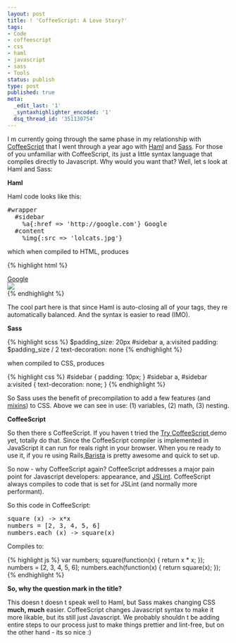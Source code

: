 ```yaml
---
layout: post
title: ! 'CoffeeScript: A Love Story?'
tags:
- Code
- coffeescript
- css
- haml
- javascript
- sass
- Tools
status: publish
type: post
published: true
meta:
  _edit_last: '1'
  _syntaxhighlighter_encoded: '1'
  dsq_thread_id: '351130754'
---
```

I m currently going through the same phase in my relationship with <a href="http://jashkenas.github.com/coffee-script/">CoffeeScript</a> that I went through a year ago with <a href="http://haml-lang.com/">Haml</a> and <a href="http://sass-lang.com/">Sass</a>. For those of you unfamiliar with CoffeeScript, its just a little syntax language that compiles directly to Javascript. Why would you want that? Well, let s look at Haml and Sass:

<strong>Haml</strong>

Haml code looks like this:
<pre>#wrapper
  #sidebar
    %a{:href => 'http://google.com'} Google
  #content
    %img{:src => 'lolcats.jpg'}</pre>
which when compiled to HTML, produces

{% highlight html %}
<div id='wrapper'>
  <div id='sidebar'>
    <a href='http://google.com'>Google</a>
  </div>
  <div id='content'>
    <img src='lolcats.jpg' />
  </div>
</div>
{% endhighlight %}

The cool part here is that since Haml is auto-closing all of your tags, they re automatically balanced. And the syntax is easier to read (IMO).

<strong>Sass</strong>

{% highlight scss %}
$padding_size: 20px
#sidebar a, a:visited
  padding: $padding_size / 2
  text-decoration: none
{% endhighlight %}

when compiled to CSS, produces

{% highlight css %}
#sidebar {
  padding: 10px;
}
#sidebar a, #sidebar a:visited {
  text-decoration: none;
}
{% endhighlight %}

So Sass uses the benefit of precompilation to add a few features (and <a href="http://sass-lang.com/">mixins</a>) to CSS. Above we can see in use: (1) variables, (2) math, (3) nesting.

<strong>CoffeeScript</strong>

So then there s CoffeeScript. If you haven t tried the <a href="http://jashkenas.github.com/coffee-script/"> Try CoffeeScript </a> demo yet, totally do that. Since the CoffeeScript compiler is implemented in JavaScript it can run for reals right in your browser. When you re ready to use it, if you re using Rails,<a href="https://github.com/Sutto/barista">Barista</a> is pretty awesome and quick to set up.

So now - why CoffeeScript again? CoffeeScript addresses a major pain point for Javascript developers: appearance, and <a href="http://www.jslint.com/">JSLint</a>. CoffeeScript always compiles to code that is set for JSLint (and normally more performant).

So this code in CoffeeScript:
<pre>square (x) -> x*x
numbers = [2, 3, 4, 5, 6]
numbers.each (x) -> square(x)</pre>
Compiles to:

{% highlight js %}
var numbers;
square(function(x) {
  return x * x;
});
numbers = [2, 3, 4, 5, 6];
numbers.each(function(x) {
  return square(x);
});
{% endhighlight %}

<strong>So, why the question mark in the title?</strong>

This doesn t doesn t speak well to Haml, but Sass makes changing CSS <strong>much, much</strong> easier. CoffeeScript changes Javascript syntax to make it more likable, but its still just Javascript. We probably shouldn t be adding entire steps to our process just to make things prettier and lint-free, but on the other hand - its so nice :)
